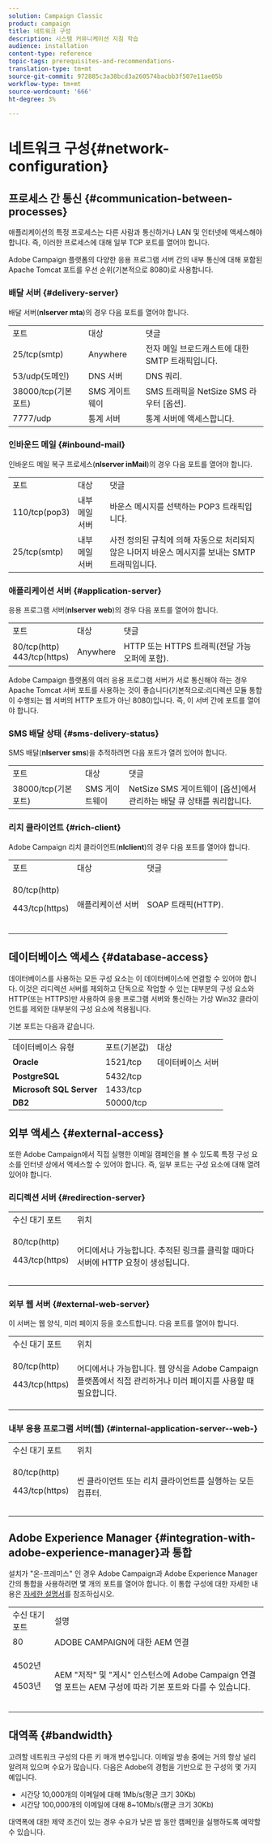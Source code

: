 ```yaml
---
solution: Campaign Classic
product: campaign
title: 네트워크 구성
description: 시스템 커뮤니케이션 지침 학습
audience: installation
content-type: reference
topic-tags: prerequisites-and-recommendations-
translation-type: tm+mt
source-git-commit: 972885c3a38bcd3a260574bacbb3f507e11ae05b
workflow-type: tm+mt
source-wordcount: '666'
ht-degree: 3%

---
```



# 네트워크 구성{#network-configuration}

## 프로세스 간 통신 {#communication-between-processes}

애플리케이션의 특정 프로세스는 다른 사람과 통신하거나 LAN 및 인터넷에 액세스해야 합니다. 즉, 이러한 프로세스에 대해 일부 TCP 포트를 열어야 합니다.

Adobe Campaign 플랫폼의 다양한 응용 프로그램 서버 간의 내부 통신에 대해 포함된 Apache Tomcat 포트를 우선 순위(기본적으로 8080)로 사용합니다.

### 배달 서버 {#delivery-server}

배달 서버(**nlserver mta**)의 경우 다음 포트를 열어야 합니다.

<table> 
 <tbody> 
  <tr> 
   <td> 포트<br /> </td> 
   <td> 대상<br /> </td> 
   <td> 댓글<br /> </td> 
  </tr> 
  <tr> 
   <td> 25/tcp(smtp)<br /> </td> 
   <td> Anywhere<br /> </td> 
   <td> 전자 메일 브로드캐스트에 대한 SMTP 트래픽입니다.<br /> </td> 
  </tr> 
  <tr> 
   <td> 53/udp(도메인)<br /> </td> 
   <td> DNS 서버<br /> </td> 
   <td> DNS 쿼리.<br /> </td> 
  </tr> 
  <tr> 
   <td> 38000/tcp(기본 포트)<br /> </td> 
   <td> SMS 게이트웨이<br /> </td> 
   <td> SMS 트래픽을 NetSize SMS 라우터 [옵션].<br /> </td> 
  </tr> 
  <tr> 
   <td> 7777/udp<br /> </td> 
   <td> 통계 서버<br /> </td> 
   <td> 통계 서버에 액세스합니다.<br /> </td> 
  </tr> 
 </tbody> 
</table>

### 인바운드 메일 {#inbound-mail}

인바운드 메일 복구 프로세스(**nlserver inMail**)의 경우 다음 포트를 열어야 합니다.

<table> 
 <tbody> 
  <tr> 
   <td> 포트<br /> </td> 
   <td> 대상<br /> </td> 
   <td> 댓글<br /> </td> 
  </tr> 
  <tr> 
   <td> 110/tcp(pop3)<br /> </td> 
   <td> 내부 메일 서버<br /> </td> 
   <td> 바운스 메시지를 선택하는 POP3 트래픽입니다.<br /> </td> 
  </tr> 
  <tr> 
   <td> 25/tcp(smtp)<br /> </td> 
   <td> 내부 메일 서버<br /> </td> 
   <td> 사전 정의된 규칙에 의해 자동으로 처리되지 않은 나머지 바운스 메시지를 보내는 SMTP 트래픽입니다.<br /> </td> 
  </tr> 
 </tbody> 
</table>

### 애플리케이션 서버 {#application-server}

응용 프로그램 서버(**nlserver web**)의 경우 다음 포트를 열어야 합니다.

<table> 
 <tbody> 
  <tr> 
   <td> 포트<br /> </td> 
   <td> 대상<br /> </td> 
   <td> 댓글<br /> </td> 
  </tr> 
  <tr> 
   <td> 80/tcp(http)<br /> 443/tcp(https)<br /> </td> 
   <td> Anywhere<br /> </td> 
   <td> HTTP 또는 HTTPS 트래픽(전달 가능 오퍼에 포함).<br /> </td> 
  </tr> 
 </tbody> 
</table>

Adobe Campaign 플랫폼의 여러 응용 프로그램 서버가 서로 통신해야 하는 경우 Apache Tomcat 서버 포트를 사용하는 것이 좋습니다(기본적으로:리디렉션 모듈 통합이 수행되는 웹 서버의 HTTP 포트가 아닌 8080)입니다. 즉, 이 서버 간에 포트를 열어야 합니다.

### SMS 배달 상태 {#sms-delivery-status}

SMS 배달(**nlserver sms**)을 추적하려면 다음 포트가 열려 있어야 합니다.

<table> 
 <tbody> 
  <tr> 
   <td> 포트<br /> </td> 
   <td> 대상<br /> </td> 
   <td> 댓글<br /> </td> 
  </tr> 
  <tr> 
   <td> 38000/tcp(기본 포트)<br /> </td> 
   <td> SMS 게이트웨이<br /> </td> 
   <td> NetSize SMS 게이트웨이 [옵션]에서 관리하는 배달 큐 상태를 쿼리합니다.<br /> </td> 
  </tr> 
 </tbody> 
</table>

### 리치 클라이언트 {#rich-client}

Adobe Campaign 리치 클라이언트(**nlclient**)의 경우 다음 포트를 열어야 합니다.

<table> 
 <tbody> 
  <tr> 
   <td> 포트<br /> </td> 
   <td> 대상<br /> </td> 
   <td> 댓글<br /> </td> 
  </tr> 
  <tr> 
   <td><p> 80/tcp(http)</p><p>443/tcp(https)</p><br /> </td> 
   <td> 애플리케이션 서버<br /> </td> 
   <td> SOAP 트래픽(HTTP).<br /> </td> 
  </tr> 
 </tbody> 
</table>

## 데이터베이스 액세스 {#database-access}

데이터베이스를 사용하는 모든 구성 요소는 이 데이터베이스에 연결할 수 있어야 합니다. 이것은 리디렉션 서버를 제외하고 단독으로 작업할 수 있는 대부분의 구성 요소와 HTTP(또는 HTTPS)만 사용하여 응용 프로그램 서버와 통신하는 가상 Win32 클라이언트를 제외한 대부분의 구성 요소에 적용됩니다.

기본 포트는 다음과 같습니다.

<table> 
 <tbody> 
  <tr> 
   <td> 데이터베이스 유형<br /> </td> 
   <td> 포트(기본값)<br /> </td> 
   <td> 대상<br /> </td> 
  </tr> 
  <tr> 
   <td> <strong>Oracle</strong><br /> </td> 
   <td> 1521/tcp<br /> </td> 
   <td> 데이터베이스 서버<br /> </td> 
  </tr> 
  <tr> 
   <td> <strong>PostgreSQL</strong><br /> </td> 
   <td> 5432/tcp<br /> </td> 
  </tr> 
  <tr> 
   <td> <strong>Microsoft SQL Server</strong><br /> </td> 
   <td> 1433/tcp<br /> </td> 
  </tr> 
  <tr> 
   <td> <strong>DB2</strong><br /> </td> 
   <td> 50000/tcp<br /> </td> 
  </tr> 
 </tbody> 
</table>

## 외부 액세스 {#external-access}

또한 Adobe Campaign에서 직접 실행한 이메일 캠페인을 볼 수 있도록 특정 구성 요소를 인터넷 상에서 액세스할 수 있어야 합니다. 즉, 일부 포트는 구성 요소에 대해 열려 있어야 합니다.

### 리디렉션 서버 {#redirection-server}

<table> 
 <tbody> 
  <tr> 
   <td> 수신 대기 포트<br /> </td> 
   <td> 위치<br /> </td> 
  </tr> 
  <tr> 
   <td><p> 80/tcp(http)</p><p> 443/tcp(https)</p><br /> </td> 
   <td> 어디에서나 가능합니다. 추적된 링크를 클릭할 때마다 서버에 HTTP 요청이 생성됩니다.<br /> </td> 
  </tr> 
 </tbody> 
</table>

### 외부 웹 서버 {#external-web-server}

이 서버는 웹 양식, 미러 페이지 등을 호스트합니다. 다음 포트를 열어야 합니다.

<table> 
 <tbody> 
  <tr> 
   <td> 수신 대기 포트<br /> </td> 
   <td> 위치<br /> </td> 
  </tr> 
  <tr> 
   <td><p> 80/tcp(http)</p><p> 443/tcp(https)</p><br /> </td> 
   <td> 어디에서나 가능합니다. 웹 양식을 Adobe Campaign 플랫폼에서 직접 관리하거나 미러 페이지를 사용할 때 필요합니다.<br /> </td> 
  </tr> 
 </tbody> 
</table>

### 내부 응용 프로그램 서버(웹) {#internal-application-server--web-}

<table> 
 <tbody> 
  <tr> 
   <td> 수신 대기 포트<br /> </td> 
   <td> 위치<br /> </td> 
  </tr> 
  <tr> 
   <td><p> 80/tcp(http)</p><p> 443/tcp(https)</p><br /> </td> 
   <td> 씬 클라이언트 또는 리치 클라이언트를 실행하는 모든 컴퓨터.<br /> </td> 
  </tr> 
 </tbody> 
</table>

## Adobe Experience Manager {#integration-with-adobe-experience-manager}과 통합

설치가 &quot;온-프레미스&quot; 인 경우 Adobe Campaign과 Adobe Experience Manager 간의 통합을 사용하려면 몇 개의 포트를 열어야 합니다. 이 통합 구성에 대한 자세한 내용은 [자세한 설명서](../../integrations/using/about-adobe-experience-manager.md)를 참조하십시오.

<table> 
 <tbody> 
  <tr> 
   <td> 수신 대기 포트<br /> </td> 
   <td> 설명<br /> </td> 
  </tr> 
  <tr> 
   <td> 80<br /> </td> 
   <td> ADOBE CAMPAIGN에 대한 AEM 연결<br /> </td> 
  </tr> 
  <tr> 
   <td><p> 4502년</p><p> 4503년</p><br /> </td> 
   <td> AEM "저작" 및 "게시" 인스턴스에 Adobe Campaign 연결 열 포트는 AEM 구성에 따라 기본 포트와 다를 수 있습니다.<br /> </td> 
  </tr> 
 </tbody> 
</table>

## 대역폭 {#bandwidth}

고려할 네트워크 구성의 다른 키 매개 변수입니다. 이메일 방송 중에는 거의 항상 널리 알려져 있으며 수요가 많습니다. 다음은 Adobe의 경험을 기반으로 한 구성의 몇 가지 예입니다.

* 시간당 10,000개의 이메일에 대해 1Mb/s(평균 크기 30Kb)
* 시간당 100,000개의 이메일에 대해 8~10Mb/s(평균 크기 30Kb)

대역폭에 대한 제약 조건이 있는 경우 수요가 낮은 밤 동안 캠페인을 실행하도록 예약할 수 있습니다.
